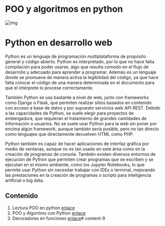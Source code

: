 # POO y algoritmos en python
![img](https://images.pexels.com/photos/1181671/pexels-photo-1181671.jpeg?auto=compress&cs=tinysrgb&w=1260&h=750&dpr=1)

# Python en desarrollo web
Python es un lenguaje de programación multiplataforma de propósito general y código abierto. Python es interpretado, por lo que no hace falta compilación para poder usarse, algo que resulta cómodo en el flujo de desarrollo y adecuado para aprender a programar. Además es un lenguaje donde se promueve de manera activa la legibilidad del código, ya que hace falta colocar el código de una manera determinada en el documento para que el intérprete lo procese correctamente.

También Python se usa bastante a nivel de web, junto con frameworks como Django o Flask, que permiten realizar sitios basados en contenido con acceso a base de datos y por supuesto servicios web API REST. Debido a las capacidades de Python, se suele elegir para proyectos de embergadura, que requieran el tratamiento de grandes cantidades de información o usuarios. No se suele usar Python para la web sin poner por encima algún framework, aunque también sería posible, pero no tan directo como lenguajes que directamente devuelven HTML como PHP.

Python también es capaz de hacer aplicaciones de interfaz gráfica por medio de ventanas, aunque no es tan usado en este área como en la creación de programas de consola. También existen diversos entornos de ejecución de Python que permiten crear programas que se escriben y se ejecutan en el mismo ambiente, como los Jupyter Notebooks, lo que permite usar Python sin necesitar trabajar con IDEs o terminal, mejorando las prestaciones en la creación de programas o scripts para inteligencia artificial o big data.

## Contenido 
1. Lectura POO en python [enlace](./resource/POO.md)
2. POO y Algortimo con Python [enlace](./slides/POO-Algoritmo-En-Python.pdf)
3. Decoradores en funciones [enlace](./resource/Fun-Decoradores.md)# content-9

